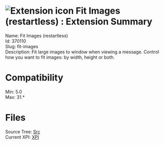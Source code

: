 # ![Extension icon](https://addons.thunderbird.net/static/img/addon-icons/default-64.png) Fit Images (restartless) : Extension Summary

Name: Fit Images (restartless)  
Id: 370110  
Slug: fit-images  
Description: Fit large images to window when viewing a message.
Control how you want to fit images: by width, height or both.
  

# Compatibility
Min: 5.0  
Max: 31.*  

# Files

Source Tree: [Src](C:/Dev/Thunderbird/ThunderKdB/xall/xOther/370110-fit-images/src)  
Current XPI: [XPI](C:/Dev/Thunderbird/ThunderKdB/xall/xOther/370110-fit-images/xpi)  



